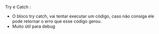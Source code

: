 Try e Catch :

- O bloco try catch, vai tentar executar um código, caso não consiga ele pode retornar o erro que esse código gerou.
- Muito útil para debug
